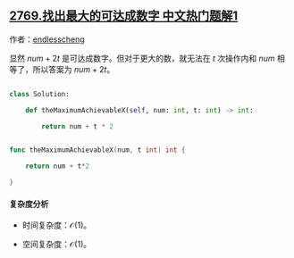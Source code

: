## [2769.找出最大的可达成数字 中文热门题解1](https://leetcode.cn/problems/find-the-maximum-achievable-number/solutions/100000/jian-dan-shu-xue-ti-by-endlesscheng-pojw)

作者：[endlesscheng](https://leetcode.cn/u/endlesscheng)

显然 $\textit{num}+2t$ 是可达成数字。但对于更大的数，就无法在 $t$ 次操作内和 $\textit{num}$ 相等了，所以答案为 $\textit{num}+2t$。

```py [sol-Python3]
class Solution:
    def theMaximumAchievableX(self, num: int, t: int) -> int:
        return num + t * 2
```

```go [sol-Go]
func theMaximumAchievableX(num, t int) int {
	return num + t*2
}
```

#### 复杂度分析

- 时间复杂度：$\mathcal{O}(1)$。
- 空间复杂度：$\mathcal{O}(1)$。
